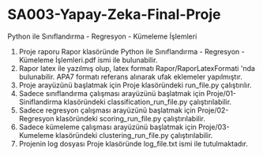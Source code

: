# SA003-Yapay-Zeka-Final-Proje
Python ile Sınıflandırma - Regresyon - Kümeleme İşlemleri
1. Proje raporu Rapor klasöründe Python ile Sınıflandırma - Regresyon - Kümeleme İşlemleri.pdf ismi ile bulunabilir.
2. Rapor latex ile yazılmış olup, latex formatı Rapor/RaporLatexFormati 'nda bulunabilir. APA7 formatı referans alınarak ufak eklemeler yapılmıştır.
3. Proje arayüzünü başlatmak için Proje klasöründeki run_file.py çalıştırılır.
4. Sadece sınıflandırma çalışması arayüzünü başlatmak için Proje/01-Siniflandirma klasöründeki classification_run_file.py çalıştırılabilir.
5. Sadece regresyon çalışması arayüzünü başlatmak için Proje/02-Regresyon klasöründeki scoring_run_file.py çalıştırılabilir.
6. Sadece kümeleme çalışması arayüzünü başlatmak için Proje/03-Kumeleme klasöründeki clustering_run_file.py çalıştırılabilir.
7. Projenin log dosyası Proje klasöründe log_file.txt ismi ile tutulmaktadır.
